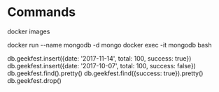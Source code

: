 Commands
====
docker images

docker run --name mongodb -d mongo
docker exec -it mongodb bash

db.geekfest.insert({date: '2017-11-14', total: 100, success: true})
db.geekfest.insert({date: '2017-10-07', total: 100, success: false})
db.geekfest.find().pretty()
db.geekfest.find({success: true}).pretty()
db.geekfest.drop()
